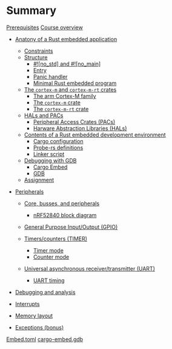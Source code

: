 # Summary

[Prerequisites](./preface/prerequisites.md)
[Course overview](./preface/curriculum.md)

- [Anatony of a Rust embedded application](./1_anatomy/0_summary.md)
    - [Constraints](./1_anatomy/1_constraints.md)
    - [Structure](./1_anatomy/2_structure/0_structure.md)
        - [#!\[no_std\] and #!\[no_main\]](./1_anatomy/2_structure/1_structure_attrs.md)
        - [Entry](./1_anatomy/2_structure/2_structure_entry.md)
        - [Panic handler](./1_anatomy/2_structure/3_panic_handler.md)
        - [Minimal Rust embedded program](./1_anatomy/2_structure/4_structure_all.md)
    - [The `cortex-m` and `cortex-m-rt` crates](./1_anatomy/3_cortex_m_cortex_m_rt/0_cortex_m_cortex_m_rt.md)
        - [The arm Cortex-M family](./1_anatomy/3_cortex_m_cortex_m_rt/1_cortex_m_family.md)
        - [The `cortex-m` crate](./1_anatomy/3_cortex_m_cortex_m_rt/2_cortex_m_crate.md)
        - [The `cortex-m-rt` crate](./1_anatomy/3_cortex_m_cortex_m_rt/3_cortex_m_rt_crate.md)
    - [HALs and PACs](./1_anatomy/4_hal_pac/0_hal_pac.md)
        - [Peripheral Access Crates (PACs)](./1_anatomy/4_hal_pac/1_pac.md)
        - [Harware Abstraction Libraries (HALs)](./1_anatomy/4_hal_pac/2_hal.md)
    - [Contents of a Rust embedded development environment](./1_anatomy/5_dev_env/0_dev_env.md)
        - [Cargo configuration](./1_anatomy/5_dev_env/1_cargo_configuration.md)
        - [Probe-rs definitions](./1_anatomy/5_dev_env/2_probe-rs_definitions.md)
        - [Linker script](./1_anatomy/5_dev_env/3_linker_script.md)
    - [Debugging with GDB](./1_anatomy/6_gdb_debug/0_gdb_debug.md)
        - [Cargo Embed](./1_anatomy/6_gdb_debug/1_cargo_embed.md)
        - [GDB](./1_anatomy/6_gdb_debug/2_gdb.md)
    - [Assignment](./1_anatomy/assignment.md)

- [Peripherals](./2_peripherals/0_summary.md)
    - [Core, busses, and peripherals](./2_peripherals/1_buses/0_buses.md)
        - [nRF52840 block diagram](./2_peripherals/1_buses/1_block_diagram.md)
    - [General Purpose Input/Output (GPIO)](./2_peripherals/2_gpio/0_gpio.md)
    
    - [Timers/counters (TIMER)](./2_peripherals/3_timer/0_timer.md)
        - [Timer mode](./2_peripherals/3_timer/1_timer_mode.md)
        - [Counter mode](./2_peripherals/3_timer/2_counter_mode.md)
    - [Universal asynchronous receiver/transmitter (UART)](./2_peripherals/4_uart/0_uart.md)
        - [UART timing](./2_peripherals/4_uart/1_uart_timing.md)

- [Debugging and analysis]()
- [Interrupts]()
- [Memory layout]()
- [Exceptions (bonus)]()

[Embed.toml](./includes/Embed.toml.md)
[cargo-embed.gdb](./includes/cargo-embed.gdb.md)